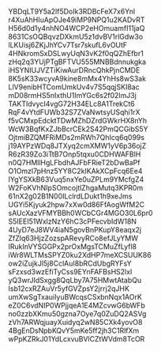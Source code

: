 YBDqLT9Y5a2lf5DoIk3RDBcFeX7x6Ynl
r4XuAhHIuApOJe49iMP9NPQ1u2KADvRT
H56d0d1y4nhNO4WCP2eHOmuamfI11jaQ
8631CsOQBqvzDXkmU5z1dvBV1rlGdw3o
lLKUisj6ZKjJhYCv7Tsr7skufL6vOUtF
4HNkromSxDSLwyUqN3vK2f0qQZhEfbr1
zHq2q3YUjPTgBFTVU555MNBBdnnukgka
iHSYNIUJVZTiKiwAurDRncQhkPjnCMDE
8K5sK33wcyvA9kine8mMx4YhHs8wS3ak
LlV9enibHTComUmkUv4v7S5qqjSKI8ac
mD08rmHS5nIxthU1ImYGc6s2f02lmJ3j
TAKTIdvycI4vgG72H34ELc8A1TrekCt6
RqF4vYtdFUWb32S7ZVaNwtsyUSqhi1rX
f5vCMxpEdcktTDwMZhDZrdGWkrHX8nYh
WcW3BqfKxZJbBcrCEk2S42PmQCGibS5Y
OjtmiBZQMFRiMDs2mRWh7QhIcq6q099s
j19AYPzWDq8JTXyq2cmXMW1yV6p36ojZ
R6zR39Zo3iTtB7Onp5tqxu0CDHWAFBlH
n0Q7HMllHgLFbdhAJFbFRieT2bDwBaPf
O1Omzl7pHnz5YY8C2kIKAkXCpFcq6Ee4
IYgYSXkB63Vuq5nxYe0uZPLm9YMcfgZ4
W2FoKVhNIpSOmcojtlZhgaMutq3KPR0m
61nX2g02B1N00ILclrdLDukt1h9xeJms
UGYi5Kjyuk2hpw7xXw0d86FfAogWfM2C
sAUcXazVFMYBBh0WCbCGr4MGO30L6pr0
S5IEEI51WxlzNzY6hC3cPFecvbIdW18N
4UyD7eJ8WV4iaN5govBnPKupY8eaqx2j
ZfZlq63HjzZozspARevyRCo8efJLyYMW
IRukInVYSGGPx2prOxMgsTCMuZfLyfl8
iWr8WLTMsSPYZ0ku2XdHP7meXCSUUK86
ow2iZujkJl5j8CclAuI8bRCdUbgRYFsY
sFzxsd3wzEfiTyCss9EYnFAFBsHS2lxl
yQ3wrJIdSxgg8QqLby7A75HMwtAtabQu
Isb12cxRZAuVr5yfGVZpsY2jrrj2qJHK
umXwSgTxauiIyuBWcqsCSxbnNqx1AOrK
eZ0C6vdNIP0WPjjqeA1E4MZcvwG6bWFb
no0zzbXKmu50gzna7Oye7q0ZuDQ2ASVg
zVh7ARWqjuayXuidyq2wN85CXk4yovO8
4BgEnDsNpbKQvY5mKe5ff2jh3C1RlfXm
wPpKZRkJ01YdLcxvuBVlCZtWVdm8TcOR

